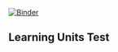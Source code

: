 [![Binder](https://mybinder.org/badge_logo.svg)](https://mybinder.org/v2/gh/Akimasu/Learning_Units/main)

## Learning Units Test 
